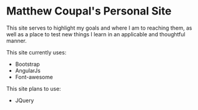 # Matthew Coupal's Personal Site #
This site serves to highlight my goals and where I am to reaching them, as well as a place to test new things I learn in an applicable and thoughtful manner.

This site currently uses:
- Bootstrap
- AngularJs
- Font-awesome

This site plans to use:
- JQuery
